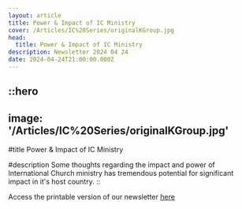 ```yaml
---
layout: article
title: Power & Impact of IC Ministry
cover: /Articles/IC%20Series/originalKGroup.jpg
head:
  title: Power & Impact of IC Ministry
description: Newsletter 2024 04 24
date: 2024-04-24T21:00:00.000Z
---
```


::hero
---
image: '/Articles/IC%20Series/originalKGroup.jpg'
---
#title
Power & Impact of IC Ministry

#description
Some thoughts regarding the impact and power of International Church ministry has tremendous potential for significant impact in it's host country.
::

Access the printable version of our newsletter [here](https://therodys.com/communications/20240424/20240422%20-%20Newsletter%20Print%20Copy%20-%20IC%20Ministry.pdf)
